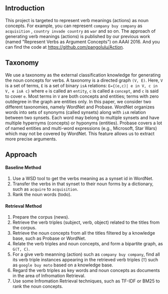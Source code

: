 
<script type="text/javascript" src="http://cdn.mathjax.org/mathjax/latest/MathJax.js?config=default"></script>
Introduction
---------------
This project is targeted to represent verb meanings (actions) as noun concepts. For example, you can represent `company buy company` as `acquisition` , `country invade country` as `war` and so on. The approach of generating verb meanings (actions) is published by our previous work (named "Represent Verbs as Argument Concepts") on AAAI 2016. And you can find the code at https://github.com/pangolulu/Action.

Taxonomy
--------------
We use a taxonomy as the external classification knowledge for generating the noun concepts for verbs. A taxonomy is a directed graph `(V, E)`. Here, `V` is a set of terms, `E` is a set of binary `isA` relations: `E={(e,c)| e in V, c in V, e isA c}` where `e` is called an `entity`, `c` is called a `concept`, and `c` is said to cover `e`. Most terms in `V` are both concepts and entities; terms with zero outdegree in the graph are entities only. In this paper, we consider two different taxonomies, namely WordNet and Probase. WordNet organizes words into sets of synonyms (called synsets) along with `isA` relation between two synsets. Each word may belong to multiple synsets and have multiple hypernyms (concepts) or hyponyms (entities). Probase covers a lot of named entities and multi-word expressions (e.g., Microsoft, Star Wars) which may not be covered by WordNet. This feature allows us to extract more precise arguments.

Approach
--------------
#### Baseline Method
1. Use a WSD tool to get the verbs meaning as a synset id in WordNet.
2. Transfer the verbs in that synset to their noun forms by a dictionary, such as `acquire` to `acquisition`.
3. Rank the noun words (todo).

#### Retrieval Method
1. Prepare the corpus (news).
2. Retrieve the verb triples (subject, verb, object) related to the titles from the corpus.
3. Retrieve the noun concepts from all the titles filtered by a knowledge base, such as Probase or WordNet.
4. Relate the verb triples and noun concepts, and form a bipartite graph, as `G(T, C)`.
5. For a give verb meanning (action) such as `company buy company`, find all its verb triple instances appearing in the retrieved verb triples (`T`) such as `google buy moto` based on a knowledge base.
6. Regard the verb triples as key words and noun concepts as documents in the area of Infromation Retrieval.
7. Use some Infromation Retrieval techniques, such as TF-IDF or BM25 to rank the noun concepts.